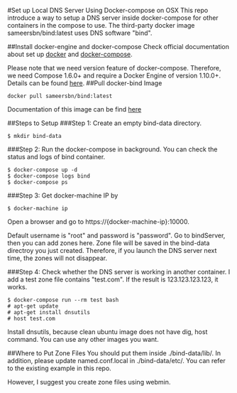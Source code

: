 #Set up Local DNS Server Using Docker-compose on OSX
This repo introduce a way to setup a DNS server inside docker-compose for other containers
in the compose to use. The third-party docker image sameersbn/bind:latest uses
DNS software "bind".

##Install docker-engine and docker-compose
Check official documentation about set up [docker](https://docs.docker.com/engine/installation/) 
and [docker-compose](https://docs.docker.com/compose/install/).

Please note that we need version feature of docker-compose. Therefore, we need Compose 1.6.0+ and require a Docker Engine of version 1.10.0+. 
Details can be found [here](https://docs.docker.com/compose/compose-file/#version-2).
##Pull docker-bind Image
```
docker pull sameersbn/bind:latest
```
Documentation of this image can be find [here](https://github.com/sameersbn/docker-bind)

##Steps to Setup
###Step 1:
Create an empty bind-data directory.
```
$ mkdir bind-data
```
###Step 2:
Run the docker-compose in background. You can check the status and logs of bind container.
```
$ docker-compose up -d
$ docker-compose logs bind
$ docker-compose ps
```
###Step 3:
Get docker-machine IP by
```
$ docker-machine ip
```
Open a browser and go to https://{docker-machine-ip}:10000. 

Default username is "root" and 
password is "password". Go to bindServer, then you can add zones here. Zone file will be saved in the bind-data 
directroy you just created. Therefore, if you launch the DNS server next time, the zones will not disappear.

###Step 4:
Check whether the DNS server is working in another container. I add a test zone file contains "test.com". If the result is 123.123.123.123, it works.
```
$ docker-compose run --rm test bash
# apt-get update
# apt-get install dnsutils
# host test.com
```
Install dnsutils, because clean ubuntu image does not have dig, host command. You can use any other images you want.

##Where to Put Zone Files
You should put them inside ./bind-data/lib/. In addition, please update named.conf.local in ./bind-data/etc/. You can refer to the existing example in this repo.

However, I suggest you create zone files using webmin.
